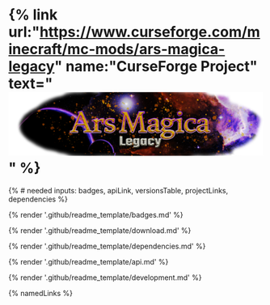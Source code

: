 {% link url:"https://www.curseforge.com/minecraft/mc-mods/ars-magica-legacy" name:"CurseForge Project" text="![Ars Magica: Legacy](src/main/resources/logo.png)" %}
==================
{% # needed inputs: badges, apiLink, versionsTable, projectLinks, dependencies %}

{% render '.github/readme_template/badges.md' %}

{% render '.github/readme_template/download.md' %}

{% render '.github/readme_template/dependencies.md' %}

{% render '.github/readme_template/api.md' %}

{% render '.github/readme_template/development.md' %}

{% namedLinks %}
